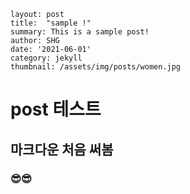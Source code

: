```
layout: post
title:  "sample !"
summary: This is a sample post!
author: SHG
date: '2021-06-01'
category: jekyll
thumbnail: /assets/img/posts/women.jpg
```

# post 테스트



## 마크다운 처음 써봄



### 😎😎

